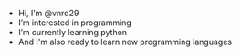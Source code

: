 - Hi, I’m @vnrd29
- I’m interested in programming
- I’m currently learning python
- And I'm also ready to learn new programming languages
